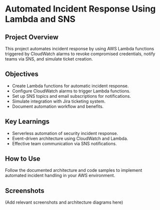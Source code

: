 # Automated Incident Response Using Lambda and SNS

## Project Overview
This project automates incident response by using AWS Lambda functions triggered by CloudWatch alarms to revoke compromised credentials, notify teams via SNS, and simulate ticket creation.

## Objectives
- Create Lambda functions for automatic incident response.
- Configure CloudWatch alarms to trigger Lambda functions.
- Set up SNS topics and email subscriptions for notifications.
- Simulate integration with Jira ticketing system.
- Document automation workflow and benefits.

## Key Learnings
- Serverless automation of security incident response.
- Event-driven architecture using CloudWatch and Lambda.
- Effective team communication via SNS notifications.

## How to Use
Follow the documented architecture and code samples to implement automated incident handling in your AWS environment.

## Screenshots
(Add relevant screenshots and architecture diagrams here)
